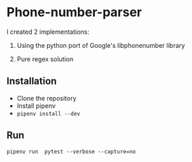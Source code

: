 # Phone-number-parser
I created 2 implementations:
1. Using the python port of Google's libphonenumber library 


2. Pure regex solution
## Installation
   - Clone the repository
   - Install pipenv
   - `pipenv install --dev`
## Run
  `pipenv run  pytest --verbose --capture=no`
